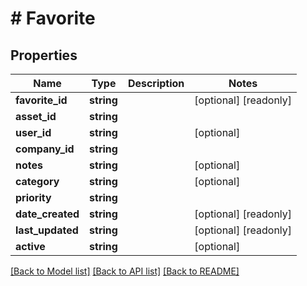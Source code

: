 # # Favorite

## Properties

Name | Type | Description | Notes
------------ | ------------- | ------------- | -------------
**favorite_id** | **string** |  | [optional] [readonly]
**asset_id** | **string** |  |
**user_id** | **string** |  | [optional]
**company_id** | **string** |  |
**notes** | **string** |  | [optional]
**category** | **string** |  | [optional]
**priority** | **string** |  |
**date_created** | **string** |  | [optional] [readonly]
**last_updated** | **string** |  | [optional] [readonly]
**active** | **string** |  | [optional]

[[Back to Model list]](../../README.md#models) [[Back to API list]](../../README.md#endpoints) [[Back to README]](../../README.md)
